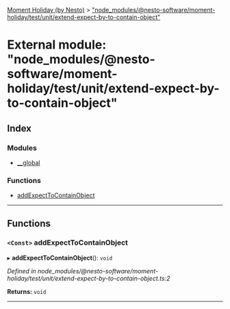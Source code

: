 [Moment Holiday (by Nesto)](../README.md) > ["node_modules/@nesto-software/moment-holiday/test/unit/extend-expect-by-to-contain-object"](../modules/_node_modules__nesto_software_moment_holiday_test_unit_extend_expect_by_to_contain_object_.md)

# External module: "node_modules/@nesto-software/moment-holiday/test/unit/extend-expect-by-to-contain-object"

## Index

### Modules

* [__global](_node_modules__nesto_software_moment_holiday_test_unit_extend_expect_by_to_contain_object_.__global.md)

### Functions

* [addExpectToContainObject](_node_modules__nesto_software_moment_holiday_test_unit_extend_expect_by_to_contain_object_.md#addexpecttocontainobject)

---

## Functions

<a id="addexpecttocontainobject"></a>

### `<Const>` addExpectToContainObject

▸ **addExpectToContainObject**(): `void`

*Defined in node_modules/@nesto-software/moment-holiday/test/unit/extend-expect-by-to-contain-object.ts:2*

**Returns:** `void`

___


